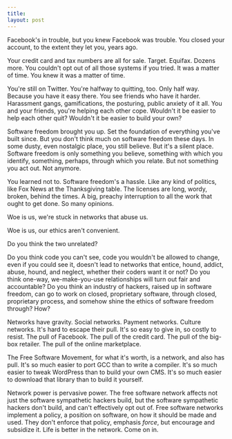 ```yaml
---
title:
layout: post
---
```


Facebook's in trouble, but you knew Facebook was trouble.  You closed your account, to the extent they let you, years ago.

Your credit card and tax numbers are all for sale.  Target.  Equifax.  Dozens more.  You couldn't opt out of all those systems if you tried.  It was a matter of time.  You knew it was a matter of time.

You're still on Twitter.  You're halfway to quitting, too.  Only half way.  Because you have it easy there.  You see friends who have it harder.  Harassment gangs, gamifications, the posturing, public anxiety of it all.  You and your friends, you're helping each other cope.  Wouldn't it be easier to help each other quit?  Wouldn't it be easier to build your own?

Software freedom brought you up.  Set the foundation of everything you've built since.  But you don't think much on software freedom these days.  In some dusty, even nostalgic place, you still believe.  But it's a silent place.  Software freedom is only something you believe, something with which you identify, something, perhaps, through which you relate.  But not something you act out.  Not anymore.

You learned not to.  Software freedom's a hassle.  Like any kind of politics, like Fox News at the Thanksgiving table.  The licenses are long, wordy, broken, behind the times.  A big, preachy interruption to all the work that ought to get done.  So many opinions.

Woe is us, we're stuck in networks that abuse us.

Woe is us, our ethics aren't convenient.

Do you think the two unrelated?

Do you think code you can't see, code you wouldn't be allowed to change, even if you could see it, doesn't lead to networks that entice, hound, addict, abuse, hound, and neglect, whether their coders want it or not?  Do you think one-way, we-make-you-use relationships will turn out fair and accountable?  Do you think an industry of hackers, raised up in software freedom, can go to work on closed, proprietary software, through closed, proprietary process, and somehow shine the ethics of software freedom through?  How?

Networks have gravity.  Social networks.  Payment networks.  Culture networks.  It's hard to escape their pull.  It's so easy to give in, so costly to resist.  The pull of Facebook.  The pull of the credit card.  The pull of the big-box retailer.  The pull of the online marketplace.

The Free Software Movement, for what it's worth, is a network, and also has pull.  It's so much easier to port GCC than to write a compiler.  It's so much easier to tweak WordPress than to build your own CMS.  It's so much easier to download that library than to build it yourself.

Network power is pervasive power.  The free software network affects not just the software sympathetic hackers build, but the software sympathetic hackers don't build, and can't effectively opt out of.  Free software networks implement a policy, a position on software, on how it should be made and used.  They don't enforce that policy, emphasis _force_, but encourage and subsidize it.  Life is better in the network.  Come on in.
